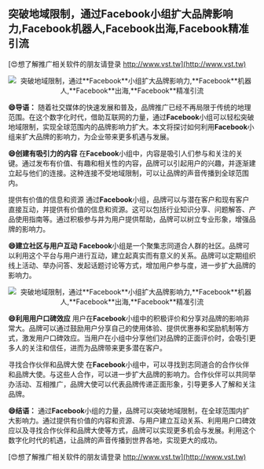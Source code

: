 ## **突破地域限制，通过**Facebook**小组扩大品牌影响力,**Facebook**机器人,**Facebook**出海,**Facebook**精准引流**

[😍想了解推广相关软件的朋友请登录 http://www.vst.tw](http://www.vst.tw)

 <center><img src="https://vst.tw/MP4/tuiguang/png/5.png" alt="突破地域限制，通过**Facebook**小组扩大品牌影响力,**Facebook**机器人,**Facebook**出海,**Facebook**精准引流"></center>

**😄导语：**
随着社交媒体的快速发展和普及，品牌推广已经不再局限于传统的地理范围。在这个数字化时代，借助互联网的力量，通过**Facebook**小组可以轻松突破地域限制，实现全球范围内的品牌影响力扩大。本文将探讨如何利用**Facebook**小组来扩大品牌的影响力，为企业带来更多机遇与发展。

**😄创建有吸引力的内容**
在**Facebook**小组中，内容是吸引人们参与和关注的关键。通过发布有价值、有趣和相关性的内容，品牌可以引起用户的兴趣，并逐渐建立起与他们的连接。这种连接不受地域限制，可以让品牌的声音传播到全球范围内。

提供有价值的信息和资源
通过**Facebook**小组，品牌可以与潜在客户和现有客户直接互动，并提供有价值的信息和资源。这可以包括行业知识分享、问题解答、产品使用指南等。通过积极参与并为用户提供帮助，品牌可以树立专业形象，增强品牌的影响力。

**😄建立社区与用户互动**
**Facebook**小组是一个聚集志同道合人群的社区。品牌可以利用这个平台与用户进行互动，建立起真实而有意义的关系。品牌可以定期组织线上活动、举办问答、发起话题讨论等方式，增加用户参与度，进一步扩大品牌的影响力。

 <center><img src="https://vst.tw/MP4/tuiguang/png/0.png" alt="突破地域限制，通过**Facebook**小组扩大品牌影响力,**Facebook**机器人,**Facebook**出海,**Facebook**精准引流"></center>

**😄利用用户口碑效应**
用户在**Facebook**小组中的积极评价和分享对品牌的影响非常大。品牌可以通过鼓励用户分享自己的使用体验、提供优惠券和奖励机制等方式，激发用户口碑效应。当用户在小组中分享他们对品牌的正面评价时，会吸引更多人的关注和信任，进而为品牌带来更多潜在客户。

寻找合作伙伴和品牌大使
在**Facebook**小组中，可以寻找到志同道合的合作伙伴和品牌大使。与这些人合作，可以进一步扩大品牌的影响力。合作伙伴可以共同举办活动、互相推广，品牌大使可以代表品牌传递正面形象，引导更多人了解和关注品牌。

**😄结语：**
通过**Facebook**小组的力量，品牌可以突破地域限制，在全球范围内扩大影响力。通过提供有价值的内容和资源、与用户建立互动关系、利用用户口碑效应以及寻找合作伙伴和品牌大使等方式，品牌可以实现更多机会与发展。利用这个数字化时代的机遇，让品牌的声音传播到世界各地，实现更大的成功。

[😍想了解推广相关软件的朋友请登录 http://www.vst.tw](http://www.vst.tw)



